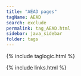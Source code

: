 ```yaml
---
title: "AEAD pages"
tagName: AEAD
search: exclude
permalink: tag_AEAD.html
sidebar: java_sidebar
folder: tags
---
```

{% include taglogic.html %}

{% include links.html %}